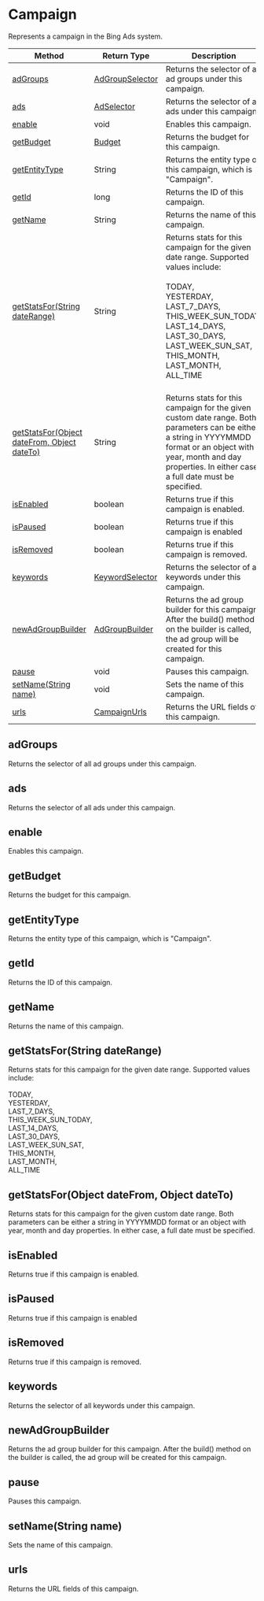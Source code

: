 # Campaign
Represents a campaign in the Bing Ads system.

|Method|Return Type|Description|
|-|-|-
[adGroups]('#adgroups')|[AdGroupSelector](./AdGroupSelector)|Returns the selector of all ad groups under this campaign.<br />
[ads]('#ads')|[AdSelector](./AdSelector)|Returns the selector of all ads under this campaign.<br />
[enable]('#enable')|void|Enables this campaign.<br />
[getBudget]('#getbudget')|[Budget](./Budget)|Returns the budget for this campaign.<br />
[getEntityType]('#getentitytype')|String|Returns the entity type of this campaign, which is "Campaign".<br />
[getId]('#getid')|long|Returns the ID of this campaign.<br />
[getName]('#getname')|String|Returns the name of this campaign.<br />
[getStatsFor(String dateRange)]('#getstatsfor~string-daterange~')|String|Returns stats for this campaign for the given date range. Supported values include:<br /> <br /> TODAY,<br /> YESTERDAY,<br /> LAST_7_DAYS,<br /> THIS_WEEK_SUN_TODAY,<br /> LAST_14_DAYS,<br /> LAST_30_DAYS,<br /> LAST_WEEK_SUN_SAT,<br /> THIS_MONTH,<br /> LAST_MONTH,<br /> ALL_TIME<br /><br />
[getStatsFor(Object dateFrom, Object dateTo)]('#getstatsfor~object-datefrom_-object-dateto~')|String|Returns stats for this campaign for the given custom date range. Both parameters can be either a string in YYYYMMDD format or an object with year, month and day properties. In either case, a full date must be specified. <br />
[isEnabled]('#isenabled')|boolean|Returns true if this campaign is enabled. <br />
[isPaused]('#ispaused')|boolean|Returns true if this campaign is enabled <br />
[isRemoved]('#isremoved')|boolean|Returns true if this campaign is removed. <br />
[keywords]('#keywords')|[KeywordSelector](./KeywordSelector)|Returns the selector of all keywords under this campaign.<br />
[newAdGroupBuilder]('#newadgroupbuilder')|[AdGroupBuilder](./AdGroupBuilder)|Returns the ad group builder for this campaign. After the build() method on the builder is called, the ad group will be created for this campaign.<br />
[pause]('#pause')|void|Pauses this campaign.<br />
[setName(String name)]('#setname~string-name~')|void|Sets the name of this campaign.<br />
[urls]('#urls')|[CampaignUrls](./CampaignUrls)|Returns the URL fields of this campaign.<br />

## <a name="adgroups"></a>adGroups
Returns the selector of all ad groups under this campaign.


## <a name="ads"></a>ads
Returns the selector of all ads under this campaign.


## <a name="enable"></a>enable
Enables this campaign.


## <a name="getbudget"></a>getBudget
Returns the budget for this campaign.


## <a name="getentitytype"></a>getEntityType
Returns the entity type of this campaign, which is "Campaign".


## <a name="getid"></a>getId
Returns the ID of this campaign.


## <a name="getname"></a>getName
Returns the name of this campaign.


## <a name="getstatsfor~string-daterange~"></a>getStatsFor(String dateRange)
Returns stats for this campaign for the given date range. Supported values include:<br /> <br /> TODAY,<br /> YESTERDAY,<br /> LAST_7_DAYS,<br /> THIS_WEEK_SUN_TODAY,<br /> LAST_14_DAYS,<br /> LAST_30_DAYS,<br /> LAST_WEEK_SUN_SAT,<br /> THIS_MONTH,<br /> LAST_MONTH,<br /> ALL_TIME<br />


## <a name="getstatsfor~object-datefrom_-object-dateto~"></a>getStatsFor(Object dateFrom, Object dateTo)
Returns stats for this campaign for the given custom date range. Both parameters can be either a string in YYYYMMDD format or an object with year, month and day properties. In either case, a full date must be specified. 


## <a name="isenabled"></a>isEnabled
Returns true if this campaign is enabled. 


## <a name="ispaused"></a>isPaused
Returns true if this campaign is enabled 


## <a name="isremoved"></a>isRemoved
Returns true if this campaign is removed. 


## <a name="keywords"></a>keywords
Returns the selector of all keywords under this campaign.


## <a name="newadgroupbuilder"></a>newAdGroupBuilder
Returns the ad group builder for this campaign. After the build() method on the builder is called, the ad group will be created for this campaign.


## <a name="pause"></a>pause
Pauses this campaign.


## <a name="setname~string-name~"></a>setName(String name)
Sets the name of this campaign.


## <a name="urls"></a>urls
Returns the URL fields of this campaign.


